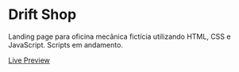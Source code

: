 # Drift Shop
Landing page para oficina mecânica fictícia utilizando HTML, CSS e JavaScript. Scripts em andamento.

<a href="https://driftshop2.vercel.app/">Live Preview</a>
